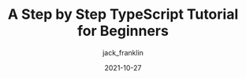 ---
author: jack_franklin
date: 2021-10-27
hidden: true
publisher: sitepointdotcom
tags:
  - typescript
target_url: https://www.sitepoint.com/typescript-tutorial-for-beginners/
title: A Step by Step TypeScript Tutorial for Beginners
---
